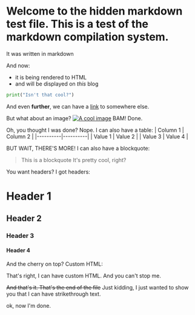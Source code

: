 # Welcome to the hidden markdown test file. This is a test of the markdown compilation system.
It was written in markdown

And now:
 - it is being rendered to HTML
 - and will be displayed on *this* blog

```python
print("Isn't that cool?")
```

And even **further**, we can have a [link](https://www.google.com) to somewhere else.

But what about an image?
[![A cool image](https://www.google.com/images/branding/googlelogo/1x/googlelogo_color_272x92dp.png)](https://www.google.com)
BAM! Done.

Oh, you thought I was done? Nope. I can also have a table:
| Column 1 | Column 2 |
|----------|----------|
| Value 1  | Value 2  |
| Value 3  | Value 4  |

BUT WAIT, THERE'S MORE! I can also have a blockquote:
> This is a blockquote
> It's pretty cool, right?

You want headers? I got headers:
# Header 1
## Header 2
### Header 3
#### Header 4

And the cherry on top? Custom HTML:
<x-counter></x-counter>

That's right, I can have custom HTML. And you can't stop me. 

~~And that's it. That's the end of the file~~
Just kidding, I just wanted to show you that I can have strikethrough text. 

ok, now I'm done. 
